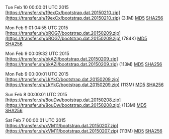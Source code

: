 Tue Feb 10 00:00:01 UTC 2015 [https://transfer.sh/19exCx/bootstrap.dat.20150210.zip](https://transfer.sh/19exCx/bootstrap.dat.20150210.zip) (3.1M) [MD5](https://transfer.sh/IhGQw/md5.txt) [SHA256](https://transfer.sh/QbHu1/sha256.txt)

Mon Feb  9 01:04:55 UTC 2015 [https://transfer.sh/bROG7/bootstrap.dat.20150209.zip](https://transfer.sh/bROG7/bootstrap.dat.20150209.zip) (784K) [MD5](https://transfer.sh/ZMybo/md5.txt) [SHA256](https://transfer.sh/qKxFR/sha256.txt)

Mon Feb  9 00:09:32 UTC 2015 [https://transfer.sh/bkAZj/bootstrap.dat.20150209.zip](https://transfer.sh/bkAZj/bootstrap.dat.20150209.zip) (113M) [MD5](https://transfer.sh/saaVb/md5.txt) [SHA256](https://transfer.sh/Msif6/sha256.txt)

Mon Feb  9 00:00:01 UTC 2015 [https://transfer.sh/LkYkC/bootstrap.dat.20150209.zip](https://transfer.sh/LkYkC/bootstrap.dat.20150209.zip) (113M) [MD5](https://transfer.sh/x1eBK/md5.txt) [SHA256](https://transfer.sh/D9gKp/sha256.txt)

Sun Feb  8 00:00:01 UTC 2015 [https://transfer.sh/8ouDw/bootstrap.dat.20150208.zip](https://transfer.sh/8ouDw/bootstrap.dat.20150208.zip) (113M) [MD5](https://transfer.sh/1fQSEk/md5.txt) [SHA256](https://transfer.sh/klC97/sha256.txt)

Sat Feb  7 00:00:01 UTC 2015 [https://transfer.sh/xVM11/bootstrap.dat.20150207.zip](https://transfer.sh/xVM11/bootstrap.dat.20150207.zip) (113M) [MD5](https://transfer.sh/lUNyf/md5.txt) [SHA256](https://transfer.sh/pHx4g/sha256.txt)
